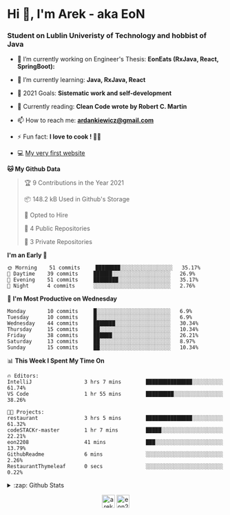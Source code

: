 <h1> Hi 👋, I'm Arek - aka EoN </h1>
<h3> Student on Lublin Univeristy of Technology and hobbist of Java</h3>

- 🔭 I’m currently working on Engineer's Thesis: **EonEats (RxJava, React, SpringBoot):**

- 🌱 I’m currently learning: **Java, RxJava, React**

<!--- - 👨‍💻 All of my projects are available at: [Repository] --->
- 🥅 2021 Goals: **Sistematic work and self-development**

- 📖 Currently reading: **Clean Code wrote by Robert C. Martin**

- 📫 How to reach me: **ardankiewicz@gmail.com**

- ⚡ Fun fact: **I love to cook ! 🍖🍳**

- 💻 [My very first website][website] 


<!--START_SECTION:waka-->
**🐱 My Github Data** 

> 🏆 9 Contributions in the Year 2021
 > 
> 📦 148.2 kB Used in Github's Storage 
 > 
> 💼 Opted to Hire
 > 
> 📜 4 Public Repositories 
 > 
> 🔑 3 Private Repositories  
 > 
**I'm an Early 🐤** 

```text
🌞 Morning    51 commits     ████████░░░░░░░░░░░░░░░░░   35.17% 
🌆 Daytime    39 commits     ██████░░░░░░░░░░░░░░░░░░░   26.9% 
🌃 Evening    51 commits     ████████░░░░░░░░░░░░░░░░░   35.17% 
🌙 Night      4 commits      ░░░░░░░░░░░░░░░░░░░░░░░░░   2.76%

```
📅 **I'm Most Productive on Wednesday** 

```text
Monday       10 commits     █░░░░░░░░░░░░░░░░░░░░░░░░   6.9% 
Tuesday      10 commits     █░░░░░░░░░░░░░░░░░░░░░░░░   6.9% 
Wednesday    44 commits     ███████░░░░░░░░░░░░░░░░░░   30.34% 
Thursday     15 commits     ██░░░░░░░░░░░░░░░░░░░░░░░   10.34% 
Friday       38 commits     ██████░░░░░░░░░░░░░░░░░░░   26.21% 
Saturday     13 commits     ██░░░░░░░░░░░░░░░░░░░░░░░   8.97% 
Sunday       15 commits     ██░░░░░░░░░░░░░░░░░░░░░░░   10.34%

```


📊 **This Week I Spent My Time On** 

```text
🔥 Editors: 
IntelliJ                 3 hrs 7 mins        ███████████████░░░░░░░░░░   61.74% 
VS Code                  1 hr 55 mins        █████████░░░░░░░░░░░░░░░░   38.26%

🐱‍💻 Projects: 
restaurant               3 hrs 5 mins        ███████████████░░░░░░░░░░   61.32% 
codeSTACKr-master        1 hr 7 mins         █████░░░░░░░░░░░░░░░░░░░░   22.21% 
eon2208                  41 mins             ███░░░░░░░░░░░░░░░░░░░░░░   13.79% 
GithubReadme             6 mins              ░░░░░░░░░░░░░░░░░░░░░░░░░   2.26% 
RestaurantThymeleaf      0 secs              ░░░░░░░░░░░░░░░░░░░░░░░░░   0.22%

```


<!--END_SECTION:waka-->

<details>
  <summary>:zap: Github Stats</summary>
  <img align="left" alt="codeSTACKr's Github Stats" src="https://github-readme-stats.codestackr.vercel.app/api?username=eon2208&show_icons=true&hide_border=true" />
 <img align="left" src="https://github-readme-stats.vercel.app/api/top-langs/?username=eon2208&layout=compact" alt="eon2208" /></p>
</details>


<p align="center">
<a href="https://linkedin.com/in/arek dankiewicz" target="blank"><img align="center" src="https://cdn.jsdelivr.net/npm/simple-icons@3.0.1/icons/linkedin.svg" alt="arek dankiewicz" height="30" width="30" /></a>
<a href="https://instagram.com/eon2208" target="blank"><img align="center" src="https://cdn.jsdelivr.net/npm/simple-icons@3.0.1/icons/instagram.svg" alt="eon2208" height="30" width="30" /></a>
</p>

[website]: https://jardan.biz/
[EonSnack]: https://github.com/eon2208/favouriteRestaurant/
[Repository]: https://github.com/eon2208?tab=repositories
